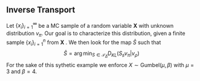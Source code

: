 ## Inverse Transport

Let $\{x_i\}_{i=1}^{\infty}$ be a MC sample of a random variable $\mathbf{X}$ with unknown distribution $v_{\pi}$. Our goal is to characterize this distribution, given a finite sample $\{x_i\}_{i=1}^n$ from $\mathbf{X}$ . We then look for the map $\hat{S}$ such that 
$$
\hat{S} = \arg \min_{S \in \mathcal{T}_{\Delta}} D_{KL}(S_{\sharp}v_{\pi}|v_{\rho})
$$
For the sake of this sythetic example we enforce $X \sim \text{Gumbel}(\mu,\beta)$ with $\mu=3$ and $\beta = 4$. 

